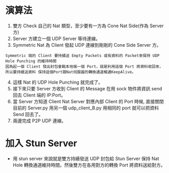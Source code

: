 # 演算法

1. 雙方 Check 自己的 Nat 類型，至少要有一方為 Cone Nat Side(作為 Server 方)
2. Server 方建立一個 UDP Server 等待連線。
3. Symmetric Nat 為 Client 發起 UDP 連線到剛剛的 Cone Side Server 方。
~~~
Symmetric 端的 Client 要持續送 Empty Packets 或有資料的 Packet來保持 UDP Hole Punching 的維持時間
因為起一個 Client 發出封包會戰本地端一個 Port，就是利用這個 Port 將資料收回來，
所以要持續送資料 保持這個Port跟Nat伺服器的轉換通道暢通KeepAlive。
~~~
4. 這樣 Nat 的 UDP Hole Punching 就完成了。
5. 接下來只要 Server 方收到 Client 的 Message 在用 sock 物件將資訊 send 回去 Client 端的 IP:Port。
6. 當 Server 方知道 Client Nat Server 對應內部 Client 的 Port 時候, 直接關閉目前的 Server.py 用另一個 udp_client_B.py 用相同的 port 就可以把資料 Send 回去了。
7. 兩邊完成 P2P UDP 連線。

# 加入 Stun Server

* 用 stun server 來說就是雙方持續發送 UDP 封包給 Stun Server 保持 Nat Hole 轉換通道維持時間。然後雙方在各用對方的轉換 Port 將資料送給對方。
